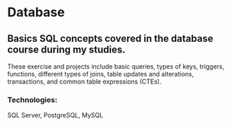 # Database
## Basics SQL concepts covered in the database course during my studies.

These exercise and projects include basic queries, types of keys, triggers, functions, different types of joins, table updates and alterations, transactions, and common table expressions (CTEs).

### Technologies:
SQL Server, PostgreSQL, MySQL
